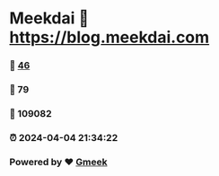 # Meekdai :link: https://blog.meekdai.com 
### :page_facing_up: [46](https://blog.meekdai.com/tag.html) 
### :speech_balloon: 79 
### :hibiscus: 109082 
### :alarm_clock: 2024-04-04 21:34:22 
### Powered by :heart: [Gmeek](https://github.com/Meekdai/Gmeek)
